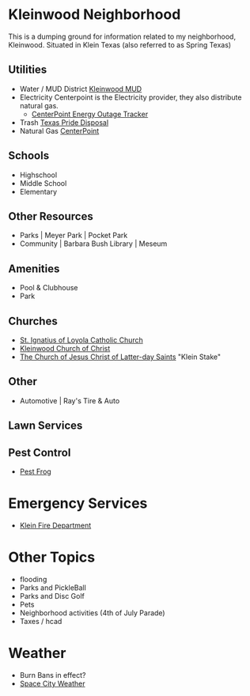# Kleinwood Neighborhood

This is a dumping ground for information related to my neighborhood, Kleinwood. Situated in Klein Texas (also referred to as Spring Texas)
## Utilities

- Water / MUD District [Kleinwood MUD](https://www.kleinwoodmud.com/)
- Electricity Centerpoint is the Electricity provider, they also distribute natural gas.
  - [CenterPoint Energy Outage Tracker](https://tracker.centerpointenergy.com/map/)
- Trash [Texas Pride Disposal](https://www.texaspridedisposal.com/)
- Natural Gas [CenterPoint](https://www.centerpointenergy.com/en-us/residential/services/natural-gas/?sa=ho)

## Schools

- Highschool
- Middle School
- Elementary

## Other Resources

- Parks | Meyer Park | Pocket Park
- Community | Barbara Bush Library | Meseum

## Amenities

- Pool & Clubhouse
- Park

## Churches

- [St. Ignatius of Loyola Catholic Church](https://www.silcc.org/)
- [Kleinwood Church of Christ](https://kleinwood.church/)
- [The Church of Jesus Christ of Latter-day Saints](https://kleinstake.org/) "Klein Stake"

## Other
 - Automotive | Ray's Tire &amp; Auto
 
## Lawn Services

## Pest Control
- [Pest Frog](http://pestfrog.com)

# Emergency Services

- [Klein Fire Department](https://www.hcesd16.org/)

# Other Topics

- flooding
- Parks and PickleBall
- Parks and Disc Golf
- Pets
- Neighborhood activities (4th of July Parade)
- Taxes / hcad

# Weather
- Burn Bans in effect?
- [Space City Weather](https://spacecityweather.com/)